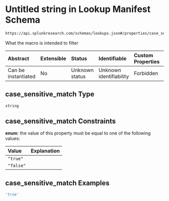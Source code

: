 # Untitled string in Lookup Manifest Schema

```txt
https://api.splunkresearch.com/schemas/lookups.json#/properties/case_sensitive_match
```

What the macro is intended to filter

| Abstract            | Extensible | Status         | Identifiable            | Custom Properties | Additional Properties | Access Restrictions | Defined In                                                               |
| :------------------ | :--------- | :------------- | :---------------------- | :---------------- | :-------------------- | :------------------ | :----------------------------------------------------------------------- |
| Can be instantiated | No         | Unknown status | Unknown identifiability | Forbidden         | Allowed               | none                | [lookups.spec.json*](../../out/lookups.spec.json "open original schema") |

## case_sensitive_match Type

`string`

## case_sensitive_match Constraints

**enum**: the value of this property must be equal to one of the following values:

| Value     | Explanation |
| :-------- | :---------- |
| `"true"`  |             |
| `"false"` |             |

## case_sensitive_match Examples

```yaml
'true'

```
